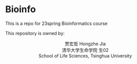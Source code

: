 # Bioinfo
This is a repo for 23spring Bioinformatics course 

This repository is owned by:
<center>
贾宏哲 Hongzhe Jia<br>
清华大学生命学院 生02<br>
School of Life Sciences, Tsinghua University<br>
	
</center><br>

